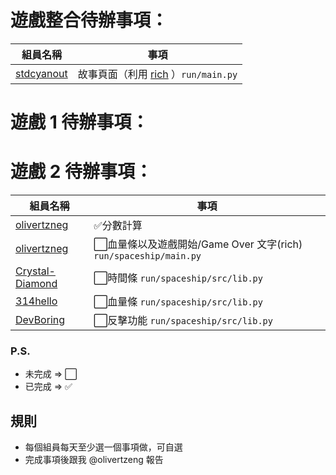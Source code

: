# 遊戲整合待辦事項：
| 組員名稱 | 事項 |
| ------------- | -------------- |
| [stdcyanout](https://github.com/stdcyanout) | 故事頁面（利用 [rich](https://github.com/textualize/rich) ）`run/main.py` |
# 遊戲 1 待辦事項：

# 遊戲 2 待辦事項：
| 組員名稱 | 事項 |
| ------------- | -------------- |
| [olivertzneg](https://github.com/olivertzeng)  | ✅分數計算 |
| [olivertzneg](https://github.com/olivertzeng) | ⬜血量條以及遊戲開始/Game Over 文字(rich) `run/spaceship/main.py` |
| [Crystal-Diamond](https://github.com/crystal-diamond) | ⬜時間條 `run/spaceship/src/lib.py` |
| [314hello](https://github.com/314hello) | ⬜血量條 `run/spaceship/src/lib.py` |
| [DevBoring](https://github.com/devboring) | ⬜反擊功能 `run/spaceship/src/lib.py` |

### P.S.
- 未完成 => ⬜
- 已完成 => ✅



## 規則
- 每個組員每天至少選一個事項做，可自選
- 完成事項後跟我 @olivertzeng 報告
